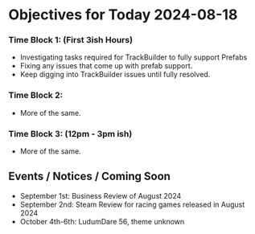 # Objectives for Today 2024-08-18

### Time Block 1: (First 3ish Hours)
- Investigating tasks required for TrackBuilder to fully support Prefabs
- Fixing any issues that come up with prefab support.
- Keep digging into TrackBuilder issues until fully resolved.

### Time Block 2:
- More of the same.

### Time Block 3: (12pm - 3pm ish)
- More of the same.

## Events / Notices / Coming Soon

- September 1st: Business Review of August 2024
- September 2nd: Steam Review for racing games released in August 2024
- October 4th-6th: LudumDare 56, theme unknown
